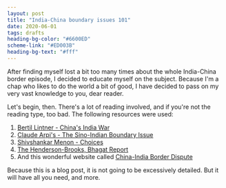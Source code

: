 ```yaml
---
layout: post
title: "India-China boundary issues 101"
date: 2020-06-01 
tags: drafts
heading-bg-color: "#6600ED"
scheme-link: "#ED003B"
heading-bg-text: "#fff"
---
```


After finding myself lost a bit too many times about the whole India-China border episode, I decided to educate myself on the subject. Because I'm a chap who likes to do the world a bit of good, I have decided to pass on my very vast knowledge to you, dear reader. 

Let's begin, then. There's a lot of reading involved, and if you're not the reading type, too bad. The following resources were used:

1. [Bertil Lintner - China's India War](https://smile.amazon.com/Chinas-India-War-Collision-Course/dp/0199475555)
2. [Claude Arpi's - The Sino-Indian Boundary Issue](http://www.claudearpi.net/the-sino-indian-boundary-issue)
3. [Shivshankar Menon - Choices](https://smile.amazon.com/Choices-Shivshankar-Menon/dp/0143429116/ref=sr_1_1?dchild=1&keywords=shivshankar+menon+choices&qid=1591017729&s=books&sr=1-1)
4. [The Henderson-Brooks, Bhagat Report](http://www.indiandefencereview.com/wp-content/uploads/2014/03/TopSecretdocuments2.pdf)
5. And this wonderful website called [China-India Border Dispute](https://chinaindiaborderdispute.wordpress.com/articles-on-sino-indian-border-dispute/)


Because this is a blog post, it is not going to be excessively detailed. But it will have all you need, and more.  

